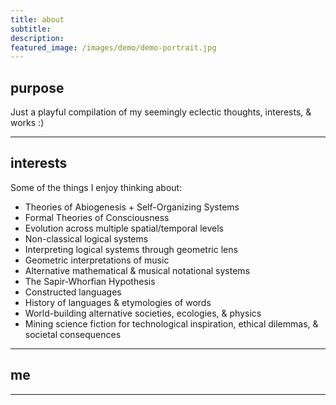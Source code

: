 ```yaml
---
title: about
subtitle: 
description: 
featured_image: /images/demo/demo-portrait.jpg
---
```


## purpose

Just a playful compilation of my seemingly eclectic thoughts, interests, & works :)  

---

## interests

Some of the things I enjoy thinking about:

* Theories of Abiogenesis + Self-Organizing Systems
* Formal Theories of Consciousness
* Evolution across multiple spatial/temporal levels
* Non-classical logical systems
* Interpreting logical systems through geometric lens
* Geometric interpretations of music
* Alternative mathematical & musical notational systems
* The Sapir-Whorfian Hypothesis
* Constructed languages
* History of languages & etymologies of words
* World-building alternative societies, ecologies, & physics
* Mining science fiction for technological inspiration, ethical dilemmas, & societal consequences

---

## me

---



